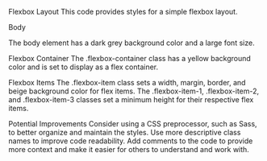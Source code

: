 Flexbox Layout
This code provides styles for a simple flexbox layout.


Body

The body element has a dark grey background color and a large font size.


Flexbox Container
The .flexbox-container class has a yellow background color and is set to display as a flex container.


Flexbox Items
The .flexbox-item class sets a width, margin, border, and beige background color for flex items. The .flexbox-item-1, .flexbox-item-2, and .flexbox-item-3 classes set a minimum height for their respective flex items.

Potential Improvements
Consider using a CSS preprocessor, such as Sass, to better organize and maintain the styles.
Use more descriptive class names to improve code readability.
Add comments to the code to provide more context and make it easier for others to understand and work with.

